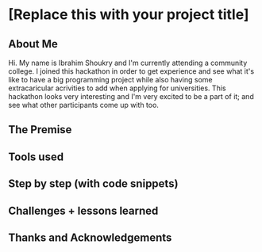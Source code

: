 # [Replace this with your project title]

## About Me
Hi. My name is Ibrahim Shoukry and I'm currently attending a community college. I joined this hackathon in order to get experience and see what it's like to have a big programming project while also having some extracaricular acrivities to add when applying for universities. This hackathon looks very interesting and I'm very excited to be a part of it; and see what other participants come up with too.

## The Premise

## Tools used

## Step by step (with code snippets)

## Challenges + lessons learned

## Thanks and Acknowledgements
